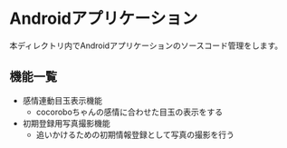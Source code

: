 # Androidアプリケーション
本ディレクトリ内でAndroidアプリケーションのソースコード管理をします。

## 機能一覧

- 感情連動目玉表示機能
    - cocoroboちゃんの感情に合わせた目玉の表示をする
- 初期登録用写真撮影機能
    - 追いかけるための初期情報登録として写真の撮影を行う